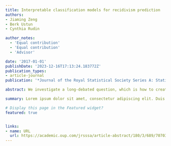 ```yaml
---
title: Interpretable classification models for recidivism prediction
authors:
- Jiaming Zeng
- Berk Ustun
- Cynthia Rudin

author_notes:
  - 'Equal contribution'
  - 'Equal contribution'
  - 'Advisor'

date: '2017-01-01'
publishDate: '2023-12-16T17:13:24.183772Z'
publication_types:
- article-journal
publication: '*Journal of the Royal Statistical Society Series A: Statistics in Society*'

abstract: We investigate a long-debated question, which is how to create predictive models of recidivism that are sufficiently accurate, transparent, and interpretable to use for decision-making. This question is complicated as these models are used to support different decisions, from sentencing, to determining release on probation, to allocating preventative social services. Each use case might have an objective other than classification accuracy, such as a desired true positive rate (TPR) or false positive rate (FPR). Each (TPR, FPR) pair is a point on the receiver operator characteristic (ROC) curve. We use popular machine learning methods to create models along the full ROC curve on a wide range of recidivism prediction problems. We show that many methods (SVM, Ridge Regression) produce equally accurate models along the full ROC curve. However, methods that designed for interpretability (CART, C5.0) cannot be tuned to produce models that are accurate and/or interpretable. To handle this shortcoming, we use a new method known as SLIM (Supersparse Linear Integer Models) to produce accurate, transparent, and interpretable models along the full ROC curve. These models can be used for decision-making for many different use cases, since they are just as accurate as the most powerful black-box machine learning models, but completely transparent, and highly interpretable.

summary: Lorem ipsum dolor sit amet, consectetur adipiscing elit. Duis posuere tellus ac convallis placerat. Proin tincidunt magna sed ex sollicitudin condimentum.

# Display this page in the Featured widget?
featured: true


links:
- name: URL
  url: https://academic.oup.com/jrsssa/article-abstract/180/3/689/7070340
---
```

